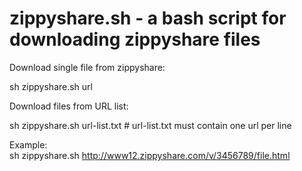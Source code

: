 zippyshare.sh - a bash script for downloading zippyshare files
==========


Download single file from zippyshare:

sh zippyshare.sh url

Download files from URL list:

sh zippyshare.sh url-list.txt     # url-list.txt must contain one url per line

Example:  
sh zippyshare.sh http://www12.zippyshare.com/v/3456789/file.html  
